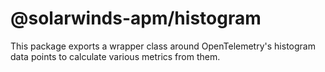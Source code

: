 # @solarwinds-apm/histogram

This package exports a wrapper class around OpenTelemetry's histogram data points to calculate various metrics from them.
